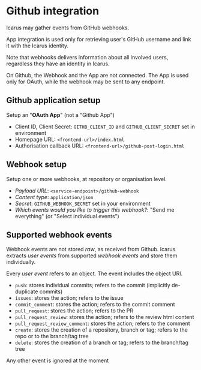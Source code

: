 # Github integration

Icarus may gather events from GitHub webhooks.

App integration is used only for retrieving user's GitHub username and link it with
the Icarus identity.

Note that webhooks delivers information about all involved users, regardless they
have an identity in Icarus.

On Github, the Webhook and the App are not connected. 
The App is used only for OAuth, while the webhook may be sent to any endpoint.

## Github application setup

Setup an "**OAuth App**" (not a "Github App")

* Client ID, Client Secret: `GITHB_CLIENT_ID` and `GITHUB_CLIENT_SECRET` set in environment
* Homepage URL: `<frontend-url>/index.html`
* Authorisation callback URL: `<frontend-url>/github-post-login.html`

## Webhook setup

Setup one or more webhooks, at repository or organisation level.

* *Payload URL*: `<service-endpoint>/github-webhook`
* *Content type*: `application/json`
* *Secret*: `GITHUB_WEBHOOK_SECRET` set in your environment
* *Which events would you like to trigger this webhook?*: "Send me everything" (or "Select individual events")

## Supported webhook events

Webhook events are not stored *raw*, as received from Github.
Icarus extracts *user events* from supported *webhook events* and store them individually.

Every *user event* refers to an object. The event includes the object URI.

* `push`: stores individual commits; refers to the commit (implicitly de-duplicate commits)
* `issues`: stores the action; refers to the issue
* `commit_comment`: stores the action; refers to the commit comment
* `pull_request`: stores the action; refers to the PR
* `pull_request_review`: stores the action; refers to the review html content
* `pull_request_review_comment`: stores the action; refers to the comment
* `create`: stores the creation of a repository, branch or tag; refers to the repo or to the branch/tag tree
* `delete`: stores the creation of a branch or tag; refers to the branch/tag tree

Any other event is ignored at the moment
